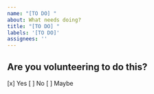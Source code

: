 ```yaml
---
name: "[TO DO] "
about: What needs doing?
title: "[TO DO] "
labels: '[TO DO]'
assignees: ''
---
```


## Are you volunteering to do this?

[x] Yes
[ ] No
[ ] Maybe
